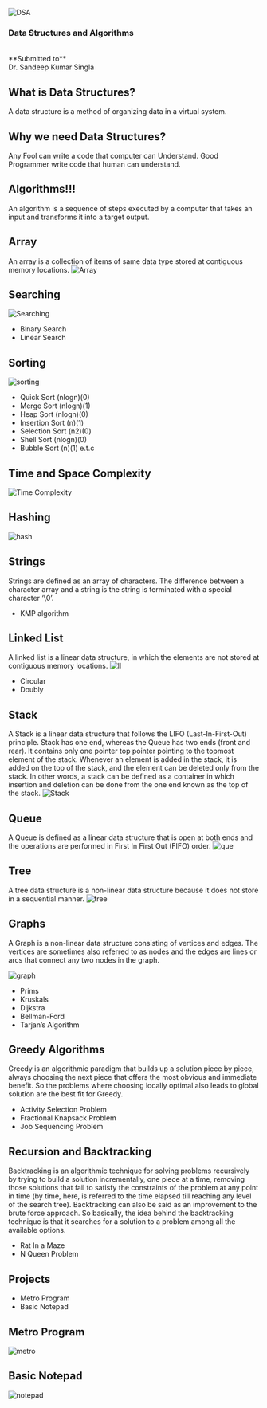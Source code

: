 <!-- .slide: data-background="#000000" -->
![DSA](https://www.programiz.com/blog/content/images/2020/06/graph-algorithm-3.png)

### Data Structures and Algorithms

<br>
**Submitted to** <br>
Dr. Sandeep Kumar Singla



<!-- .slide: data-background="#000000" -->
## What is Data Structures?
A data structure is a method of organizing data in a virtual system.


<!-- .slide: data-background="#000000" -->
## Why we need Data Structures?

Any Fool can write a code that computer can Understand. Good Programmer write code that human can understand.



<!-- .slide: data-background="#000000" -->
## Algorithms!!!
An algorithm is a sequence of steps executed by a computer that takes an input and transforms it into a target output. 


<!-- .slide: data-background="#000000" -->
## Array
An array is a collection of items of same data type stored at contiguous memory locations. 
![Array](https://miro.medium.com/max/1400/1*X0Dg7QfSYtWhSAu-afi8-g.png)



<!-- .slide: data-background="#000000" -->
## Searching
![Searching](https://judicialappointments.gov.uk/wp-content/uploads/2020/07/searching-768x758-3.png)
- Binary Search
- Linear Search



<!-- .slide: data-background="#000000" -->
## Sorting
![sorting](https://encrypted-tbn0.gstatic.com/images?q=tbn:ANd9GcT4fAeibeqwTyOC9tavxUoV3CRXc0GfF7N7gmwBoxcpmB9VEX1o2Nx81MOdY73Xt2bGVAU&usqp=CAU)
- Quick Sort (nlogn)(0)
- Merge Sort (nlogn)(1)
- Heap Sort  (nlogn)(0)
- Insertion Sort (n)(1)
- Selection Sort (n2)(0)
- Shell Sort (nlogn)(0)
- Bubble Sort (n)(1) e.t.c


<!-- .slide: data-background="#000000" -->
## Time and Space Complexity
![Time Complexity](https://adrianmejia.com/images/time-complexity-examples.png)



<!-- .slide: data-background="#000000" -->
## Hashing
![hash](https://miro.medium.com/max/960/1*O0cagAfoMqIu79Yh-FKVnQ.jpeg)



<!-- .slide: data-background="#000000" -->
## Strings
Strings are defined as an array of characters. The difference between a character array and a string is the string is terminated with a special character ‘\0’.
- KMP algorithm



<!-- .slide: data-background="#000000" -->
## Linked List
A linked list is a linear data structure, in which the elements are not stored at contiguous memory locations.
![ll](https://www.simplilearn.com/ice9/free_resources_article_thumb/Linked-List-Soni/singly-linked-list.png) 
- Circular
- Doubly



<!-- .slide: data-background="#000000" -->
## Stack
A Stack is a linear data structure that follows the LIFO (Last-In-First-Out) principle. Stack has one end, whereas the Queue has two ends (front and rear). It contains only one pointer top pointer pointing to the topmost element of the stack. Whenever an element is added in the stack, it is added on the top of the stack, and the element can be deleted only from the stack. In other words, a stack can be defined as a container in which insertion and deletion can be done from the one end known as the top of the stack.
![Stack](https://cdn.programiz.com/sites/tutorial2program/files/stack.png)



<!-- .slide: data-background="#000000" -->
## Queue
A Queue is defined as a linear data structure that is open at both ends and the operations are performed in First In First Out (FIFO) order.
![que](https://media.geeksforgeeks.org/wp-content/cdn-uploads/20221213113312/Queue-Data-Structures.png)


<!-- .slide: data-background="#000000" -->
## Tree
A tree data structure is a non-linear data structure because it does not store in a sequential manner.
![tree](https://encrypted-tbn0.gstatic.com/images?q=tbn:ANd9GcSefTPtkzQBSBr27l7y3gcq-TiHWi-0kdjw9Q&usqp=CAU)


<!-- .slide: data-background="#000000" -->
## Graphs

A Graph is a non-linear data structure consisting of vertices and edges. The vertices are sometimes also referred to as nodes and the edges are lines or arcs that connect any two nodes in the graph.

![graph](https://lh3.googleusercontent.com/GgdrerjuJn5yEdJW5LMbfHniHoNc2iEoe0k6XM44giFCbhyYn-3L6IpDaP-74ujaMeMz3YwYrOdjMo4aZzAYR2sRtCSH4MWpYiqCDu3JtFnYz00Dx4FNAnCclw-0gKZZsAjFv2pQ)


<!-- .slide: data-background="#000000" -->
- Prims
- Kruskals
- Dijkstra
- Bellman-Ford
- Tarjan’s Algorithm



<!-- .slide: data-background="#000000" -->
## Greedy Algorithms

Greedy is an algorithmic paradigm that builds up a solution piece by piece, always choosing the next piece that offers the most obvious and immediate benefit. So the problems where choosing locally optimal also leads to global solution are the best fit for Greedy.

- Activity Selection Problem
- Fractional Knapsack Problem
- Job Sequencing Problem



<!-- .slide: data-background="#000000" -->
## Recursion and Backtracking

Backtracking is an algorithmic technique for solving problems recursively by trying to build a solution incrementally, one piece at a time, removing those solutions that fail to satisfy the constraints of the problem at any point in time (by time, here, is referred to the time elapsed till reaching any level of the search tree).  Backtracking can also be said as an improvement to the brute force approach. So basically, the idea behind the backtracking technique is that it searches for a solution to a problem among all the available options.


<!-- .slide: data-background="#000000" -->
- Rat In a Maze
- N Queen Problem



<!-- .slide: data-background="#000000" -->
## Projects
- Metro Program
- Basic Notepad


<!-- .slide: data-background="#000000" -->
## Metro Program
![metro](https://d3i71xaburhd42.cloudfront.net/32d357b3399ae2ea0f72893a14d772677ecc04c4/1-Figure1-1.png)


<!-- .slide: data-background="#000000" -->
## Basic Notepad
![notepad](https://raw.githubusercontent.com/chavarera/MY-NOTEPAD/master/mainicon.ico)